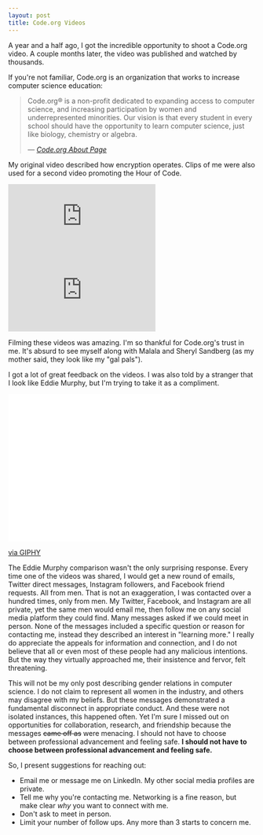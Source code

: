 ```yaml
---
layout: post
title: Code.org Videos
---
```


A year and a half ago, I got the incredible opportunity to shoot a Code.org video. A couple months later, the video was published and watched by thousands. 

If you're not familiar, Code.org is an organization that works to increase computer science education:

> Code.org® is a non-profit dedicated to expanding access to computer science, and increasing participation by women and underrepresented minorities. Our vision is that every student in every school should have the opportunity to learn computer science, just like biology, chemistry or algebra.
>
> &mdash; <cite>[Code.org About Page](https://code.org/about)</cite>

My original video described how encryption operates. Clips of me were also used for a second video promoting the Hour of Code.
<div class="iframe-wrapper"><iframe src="http://www.youtube.com/embed/ZghMPWGXexs" frameborder="0" allowfullscreen></iframe></div>

<div class="iframe-wrapper"><iframe src="http://www.youtube.com/embed/mFPg96gdPkc" frameborder="0" allowfullscreen></iframe></div>

Filming these videos was amazing. I'm so thankful for Code.org's trust in me. It's absurd to see myself along with Malala and Sheryl Sandberg (as my mother said, they look like my "gal pals"). 

I got a lot of great feedback on the videos. I was also told by a stranger that I look like Eddie Murphy, but I'm trying to take it as a compliment.

<iframe src="//giphy.com/embed/fAFg3xESCJyw" width="350" height="300" frameBorder="0" class="giphy-embed" allowFullScreen></iframe><p><a href="http://giphy.com/gifs/eddie-muhy-juicy-fAFg3xESCJyw">via GIPHY</a></p>

The Eddie Murphy comparison wasn't the only surprising response. Every time one of the videos was shared, I would get a new round of emails, Twitter direct messages, Instagram followers, and Facebook friend requests. All from men. That is not an exaggeration, I was contacted over a hundred times, only from men. My Twitter, Facebook, and Instagram are all private, yet the same men would email me, then follow me on any social media platform they could find. Many messages asked if we could meet in person. None of the messages included a specific question or reason for contacting me, instead they described an interest in "learning more." I really do appreciate the appeals for information and connection, and I do not believe that all or even most of these people had any malicious intentions. But the way they virtually approached me, their insistence and fervor, felt threatening.

This will not be my only post describing gender relations in computer science. I do not claim to represent all women in the industry, and others may disagree with my beliefs. But these messages demonstrated a fundamental disconnect in appropriate conduct. And these were not isolated instances, this happened often. Yet I'm sure I missed out on opportunities for collaboration, research, and friendship because the messages ~~came off as~~ were menacing. I should not have to choose between professional advancement and feeling safe. **I should not have to choose between professional advancement and feeling safe.**

So, I present suggestions for reaching out:

- Email me or message me on LinkedIn. My other social media profiles are private.
- Tell me why you're contacting me. Networking is a fine reason, but make clear *why* you want to connect with me. 
- Don't ask to meet in person.
- Limit your number of follow ups. Any more than 3 starts to concern me.
